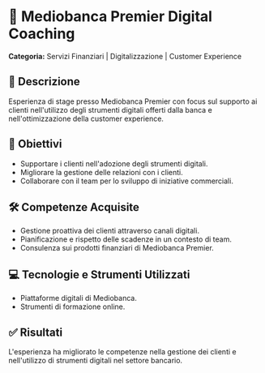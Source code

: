 # 🏦 Mediobanca Premier Digital Coaching

**Categoria:** Servizi Finanziari | Digitalizzazione | Customer Experience

## 📝 Descrizione

Esperienza di stage presso Mediobanca Premier con focus sul supporto ai clienti nell'utilizzo degli strumenti digitali offerti dalla banca e nell'ottimizzazione della customer experience.

## 🎯 Obiettivi

- Supportare i clienti nell'adozione degli strumenti digitali.
- Migliorare la gestione delle relazioni con i clienti.
- Collaborare con il team per lo sviluppo di iniziative commerciali.

## 🛠️ Competenze Acquisite

- Gestione proattiva dei clienti attraverso canali digitali.
- Pianificazione e rispetto delle scadenze in un contesto di team.
- Consulenza sui prodotti finanziari di Mediobanca Premier.

## 💻 Tecnologie e Strumenti Utilizzati

- Piattaforme digitali di Mediobanca.
- Strumenti di formazione online.

## ✅ Risultati

L'esperienza ha migliorato le competenze nella gestione dei clienti e nell'utilizzo di strumenti digitali nel settore bancario.
